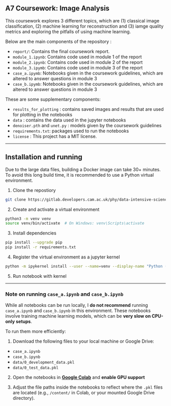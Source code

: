## A7 Coursework: Image Analysis

This coursework explores 3 different topics, which are (1) classical image classification, (2) machine learning for reconstruction and (3) iamge quality metrics and exploring the pitfalls of using machine learning. 

Below are the main components of the repository :

- `report/`: Contains the final coursework report.
- `module_1.ipynb`: Contains code used in module 1 of the report
- `module_2.ipynb`: Contains code used in module 2 of the report
- `module_3.ipymb`: Contains code used in module 3 of the report
- `case_a.ipymb`: Notebooks given in the coursework guidelines, which are altered to answer questions in module 3 
- `case_b.ipymb`: Notebooks given in the coursework guidelines, which are altered to answer questions in module 3

These are some supplementary components:

- `results_for_plotting` : contains saved images and results that are used for plotting in the notebooks
- `data` : contains the data used in the jupyter notebooks
- `denoiser.pth` and `unet.py` : models given by the coursework guidelines
- `requirements.txt`: packages used to run the notebooks
- `license` : This project has a MIT license.

---

## Installation and running

Due to the large data files, building a Docker image can take 30+ minutes. To avoid this long build time, it is recommended to use a Python virtual environment.

1. Clone the repostiory 

```bash
git clone https://gitlab.developers.cam.ac.uk/phy/data-intensive-science-mphil/assessments/a7_coursework/jn492.git
```
2. Create and activate a virtual environment

```bash
python3 -m venv venv
source venv/bin/activate  # On Windows: venv\Scripts\activate

```

3. Install dependencies

```bash
pip install --upgrade pip
pip install -r requirements.txt
```

4. Register the virtual environment as a jupyter kernel

```bash
python -m ipykernel install --user --name=venv --display-name "Python (venv)"
```
5. Run notebook with kernel
---

### Note on running `case_a.ipynb` and `case_b.ipynb`

While all notebooks can be run locally, I **do not recommend** running `case_a.ipynb` and `case_b.ipynb` in this environment. These notebooks involve training machine learning models, which can be **very slow on CPU-only setups**.

To run them more efficiently:

1. Download the following files to your local machine or Google Drive:
  - `case_a.ipynb`
  - `case_b.ipynb`
  - `data/0_development_data.pkl`
  - `data/0_test_data.pkl`

2. Open the notebooks in **[Google Colab](https://colab.research.google.com/)** and **enable GPU support**

3. Adjust the file paths inside the notebooks to reflect where the `.pkl` files are located (e.g., `/content/` in Colab, or your mounted Google Drive directory).